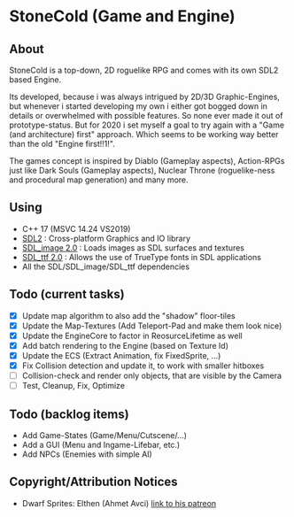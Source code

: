 StoneCold (Game and Engine)
===========================

About
--------

StoneCold is a top-down, 2D roguelike RPG and comes with its own SDL2 based Engine. 

Its developed, because i was always intrigued by 2D/3D Graphic-Engines, but whenever i started developing my own i either got bogged down in details or overwhelmed with possible features. So none ever made it out of prototype-status. But for 2020 i set myself a goal to try again with a "Game (and architecture) first" approach. Which seems to be working way better than the old "Engine first!!1!".

The games concept is inspired by Diablo (Gameplay aspects), Action-RPGs just like Dark Souls (Gameplay aspects), Nuclear Throne (roguelike-ness and procedural map generation) and many more.

Using
--------

- C++ 17 (MSVC 14.24 VS2019)
- [SDL2](https://www.libsdl.org/index.php) : Cross-platform Graphics and IO library
- [SDL_image 2.0](https://www.libsdl.org/projects/SDL_image/) : Loads images as SDL surfaces and textures
- [SDL_ttf 2.0](https://www.libsdl.org/projects/SDL_ttf/) : Allows the use of TrueType fonts in SDL applications
- All the SDL/SDL_image/SDL_ttf dependencies

Todo (current tasks)
------------

- [x] Update map algorithm to also add the "shadow" floor-tiles
- [x] Update the Map-Textures (Add Teleport-Pad and make them look nice)
- [x] Update the EngineCore to factor in ReosurceLifetime as well
- [x] Add batch rendering to the Engine (based on Texture Id)
- [x] Update the ECS (Extract Animation, fix FixedSprite, ...)
- [x] Fix Collision detection and update it, to work with smaller hitboxes
- [ ] Collision-check and render only objects, that are visible by the Camera
- [ ] Test, Cleanup, Fix, Optimize

Todo (backlog items)
--------------------
- Add Game-States (Game/Menu/Cutscene/...)
- Add a GUI (Menu and Ingame-Lifebar, etc.)
- Add NPCs (Enemies with simple AI)

Copyright/Attribution Notices
-----------------------------

- Dwarf Sprites: Elthen (Ahmet Avci) [link to his patreon](https://www.patreon.com/elthen)
